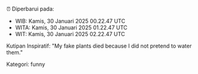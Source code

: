 ⏰ Diperbarui pada:
- WIB: Kamis, 30 Januari 2025 00.22.47 UTC
- WITA: Kamis, 30 Januari 2025 01.22.47 UTC
- WIT: Kamis, 30 Januari 2025 02.22.47 UTC

Kutipan Inspiratif:
"My fake plants died because I did not pretend to water them."


Kategori: funny

